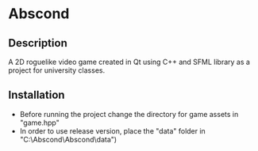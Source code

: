 # Abscond
## Description
A 2D roguelike video game created in Qt using C++ and SFML library as a project for university classes.
## Installation
* Before running the project change the directory for game assets in "game.hpp"
* In order to use release version, place the "data" folder in "C:\Abscond\Abscond\data")
